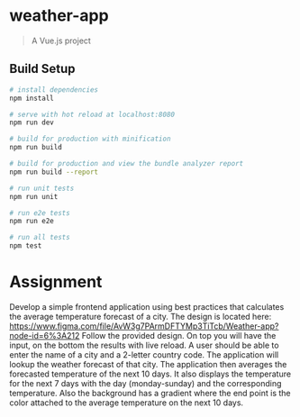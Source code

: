 # weather-app

> A Vue.js project

## Build Setup

``` bash
# install dependencies
npm install

# serve with hot reload at localhost:8080
npm run dev

# build for production with minification
npm run build

# build for production and view the bundle analyzer report
npm run build --report

# run unit tests
npm run unit

# run e2e tests
npm run e2e

# run all tests
npm test
```
# Assignment
Develop a simple frontend application using best practices that calculates the average temperature forecast of a city.
The design is located here:
https://www.figma.com/file/AvW3g7PArmDFTYMp3TiTcb/Weather-app?node-id=6%3A212
Follow the provided design. On top you will have the input, on the bottom the results with live reload.
A user should be able to enter the name of a city and a 2-letter country code. The application will lookup the weather forecast of that city.
The application then averages the forecasted temperature of the next 10 days.
It also displays the temperature for the next 7 days with the day (monday-sunday) and the corresponding temperature.
Also the background has a gradient where the end point is the color attached to the average temperature on the next 10 days.